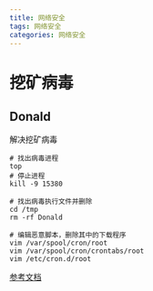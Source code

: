```yaml
---
title: 网络安全
tags: 网络安全
categories: 网络安全
---
```






# 挖矿病毒

## Donald

 解决挖矿病毒

```shell
# 找出病毒进程
top
# 停止进程
kill -9 15380

# 找出病毒执行文件并删除
cd /tmp
rm -rf Donald

# 编辑恶意脚本，删除其中的下载程序
vim /var/spool/cron/root
vim /var/spool/cron/crontabs/root
vim /etc/cron.d/root
```



[参考文档](https://helpcdn.aliyun.com/knowledge_detail/41206.html)

